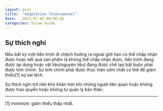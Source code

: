 ```yaml
---
layout: post
title:  "Adaptation (Vietnamese)"
date:   2021-07-02 09:06:20
categories: Scrum Guide
---
```


## Sự thích nghi

Nếu bất kỳ một tiến trình đi chệch hướng ra ngoài giới hạn có thể chấp nhận được hoặc kết quả sản phẩm là không thể chấp nhận được, tiến trình đang được áp dụng hoặc vật liệu(nguyên liệu) đang được chế tạo bắt buộc phải được tinh chỉnh. Sự tinh chỉnh phải được thực hiện sớm nhất có thể để giảm thiểu[1] sự sai lệch.

Sự thích nghi trở nên khó khăn hơn khi những người liên quan hoặc không được trao quyền hoặc không tự quản lý bản thân.

------

[1] minimize: giảm thiểu thấp nhất.

